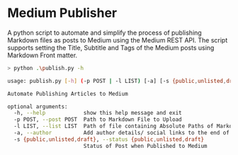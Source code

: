 # Medium Publisher

A python script to automate and simplify the process of publishing Markdown files as posts to Medium using the Medium REST API.
The script supports setting the Title, Subtitle and Tags of the Medium posts using Markdown Front matter.

```bash
> python .\publish.py -h

usage: publish.py [-h] (-p POST | -l LIST) [-a] [-s {public,unlisted,draft}]

Automate Publishing Articles to Medium

optional arguments:
  -h, --help            show this help message and exit
  -p POST, --post POST  Path to Markdown File to Upload
  -l LIST, --list LIST  Path of file containing Absolute Paths of Markdown files to Upload
  -a, --author          Add author details/ social links to the end of each post
  -s {public,unlisted,draft}, --status {public,unlisted,draft}
                        Status of Post when Published to Medium
```